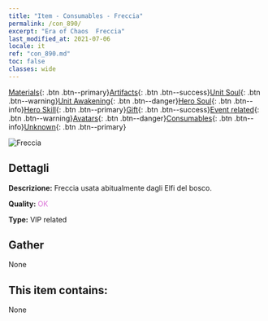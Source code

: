 ```yaml
---
title: "Item - Consumables - Freccia"
permalink: /con_890/
excerpt: "Era of Chaos  Freccia"
last_modified_at: 2021-07-06
locale: it
ref: "con_890.md"
toc: false
classes: wide
---
```

 [Materials](/ItemsIT/){: .btn .btn--primary}[Artifacts](/ItemsIT/Artifacts/){: .btn .btn--success}[Unit Soul](/ItemsIT/UnitSoul/){: .btn .btn--warning}[Unit Awakening](/ItemsIT/UnitAwakening/){: .btn .btn--danger}[Hero Soul](/ItemsIT/HeroSoul/){: .btn .btn--info}[Hero Skill](/ItemsIT/HeroSkill/){: .btn .btn--primary}[Gift](/ItemsIT/Gift/){: .btn .btn--success}[Event related](/ItemsIT/Events/){: .btn .btn--warning}[Avatars](/ItemsIT/Avatars/){: .btn .btn--danger}[Consumables](/ItemsIT/Consumables/){: .btn .btn--info}[Unknown](/ItemsIT/Unknown/){: .btn .btn--primary}

 ![Freccia](/images/t/i_arrow.png)

## Dettagli
 **Descrizione:** Freccia usata abitualmente dagli Elfi del bosco.

 **Quality:** <span style="color: #DA70D6">OK</span>

 **Type:** VIP related

## Gather

  None

## This item contains:

  None

